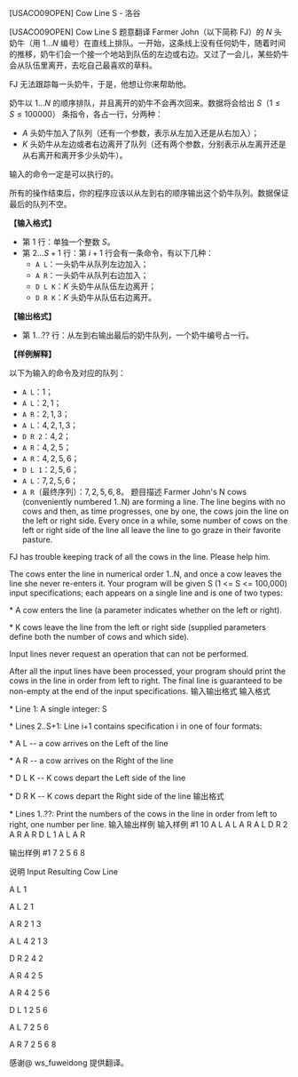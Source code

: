 



[USACO09OPEN] Cow Line S - 洛谷














[USACO09OPEN] Cow Line S
题意翻译
Farmer John（以下简称 FJ）的 $N$ 头奶牛（用 $1 \dots N$ 编号）在直线上排队。一开始，这条线上没有任何奶牛，随着时间的推移，奶牛们会一个接一个地站到队伍的左边或右边。又过了一会儿，某些奶牛会从队伍里离开，去吃自己最喜欢的草料。

FJ 无法跟踪每一头奶牛，于是，他想让你来帮助他。

奶牛以 $1 \dots N$ 的顺序排队，并且离开的奶牛不会再次回来。数据将会给出 $S$（$1 \le S \le 100000$） 条指令，各占一行，分两种：

- $A$ 头奶牛加入了队列（还有一个参数，表示从左加入还是从右加入）；
- $K$ 头奶牛从左边或者右边离开了队列（还有两个参数，分别表示从左离开还是从右离开和离开多少头奶牛）。

输入的命令一定是可以执行的。

所有的操作结束后，你的程序应该以从左到右的顺序输出这个奶牛队列。数据保证最后的队列不空。

**【输入格式】**

- 第 $1$ 行：单独一个整数 $S$。
- 第 $2 \dots S+1$ 行：第 $i+1$ 行会有一条命令，有以下几种：
  - `A L`：一头奶牛从队列左边加入；
  - `A R`：一头奶牛从队列右边加入；
  - `D L K`：$K$ 头奶牛从队伍左边离开；
  - `D R K`：$K$ 头奶牛从队伍右边离开。

**【输出格式】**

- 第 $1 \dots ??$ 行：从左到右输出最后的奶牛队列，一个奶牛编号占一行。

**【样例解释】**

以下为输入的命令及对应的队列：

- `A L`：$1$；
- `A L`：$2,1$；
- `A R`：$2,1,3$；
- `A L`：$4,2,1,3$；
- `D R 2`：$4,2$；
- `A R`：$4,2,5$；
- `A R`：$4,2,5,6$；
- `D L 1`：$2,5,6$；
- `A L`：$7,2,5,6$；
- `A R`（最终序列）：$7,2,5,6,8$。
题目描述
Farmer John's N cows (conveniently numbered 1..N) are forming a line. The line begins with no cows and then, as time progresses, one by one, the cows join the line on the left or right side. Every once in a while, some number of cows on the left or right side of the line all leave the line to go graze in their favorite pasture.

FJ has trouble keeping track of all the cows in the line. Please help him.

The cows enter the line in numerical order 1..N, and once a cow leaves the line she never re-enters it. Your program will be given S (1 <= S <= 100,000) input specifications; each appears on a single line and is one of two types:

\* A cow enters the line (a parameter indicates whether on the left or right).

\* K cows leave the line from the left or right side (supplied parameters define both the number of cows and which side).

Input lines never request an operation that can not be performed.

After all the input lines have been processed, your program should print the cows in the line in order from left to right. The final line is guaranteed to be non-empty at the end of the input specifications.
输入输出格式
输入格式

\* Line 1: A single integer: S

\* Lines 2..S+1: Line i+1 contains specification i in one of four formats:

\* A L -- a cow arrives on the Left of the line

\* A R -- a cow arrives on the Right of the line

\* D L K -- K cows depart the Left side of the line

\* D R K -- K cows depart the Right side of the line
输出格式

\* Lines 1..??: Print the numbers of the cows in the line in order from left to right, one number per line.
输入输出样例
输入样例 #1
10 
A L 
A L 
A R 
A L 
D R 2 
A R 
A R 
D L 1 
A L 
A R 

输出样例 #1
7 
2 
5 
6 
8 

说明
Input    Resulting Cow Line

A L      1

A L      2 1

A R      2 1 3

A L      4 2 1 3

D R 2    4 2

A R      4 2 5

A R      4 2 5 6

D L 1    2 5 6

A L      7 2 5 6

A R      7 2 5 6 8

感谢@ ws\_fuweidong  提供翻译。







